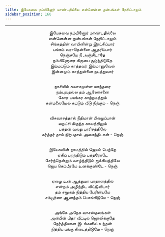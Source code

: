 ```yaml
---
title: இயேசுவை நம்பினோர் மாண்டதில்லை என்னென்ன துன்பங்கள் நேரிட்டாலும்
sidebar_position: 160
---
```


---
<center>
இயேசுவை நம்பினோர் மாண்டதில்லை<br/>
என்னென்ன துன்பங்கள் நேரிட்டாலும்<br/>
சிங்கத்தின் வாயினின்று இரட்சிப்பார்<br/>
பங்கம் வராதென்னை ஆதரிப்பார்<br/>
நெஞ்சமே நீ அஞ்சிடாதே<br/>
நம்பினோரை கிருபை சூழ்ந்திடுதே<br/>
இம்மட்டும் காத்தவர் இம்மானுவேல்<br/>
இன்னமும் காத்துன்னை நடத்துவார்<br/><br/>

நாசியில் சுவாசமுள்ள மாந்தரை<br/>
நம்புவதல்ல தம் ஆலோசனை<br/>
கோர பயங்கர காற்றடித்தும்<br/>
கன்மலைமேல் கட்டும் வீடு நிற்கும்            - நெஞ்<br/><br/>

விசுவாசத்தால் நீதிமான் பிழைப்பான்<br/>
வறட்சி மிகுந்த காலத்திலும்<br/>
பக்தன் வலது பாரிசத்திலே<br/>
கர்த்தர் தாம் நிற்பதால் அசைந்திடான்        - நெஞ்<br/><br/>

இயேசுவின் நாமத்தில் ஜெயம் பெற்றே<br/>
ஏகிப் பறந்திடும் பக்தரோடே<br/>
சேர்ந்தென்றும் வாழ்ந்திடும் ஐக்கியத்திலே<br/>
ஜெய கெம்பீரமே உனக்குண்டே            - நெஞ்<br/><br/>

ஏழை உன் ஆத்துமா பாதாளத்தில்<br/>
என்றம் அழிந்திட விட்டுவிடார்<br/>
தம் சமூகம் நித்திய பேரின்பமே<br/>
சம்பூர்ண ஆனந்தம் பொங்கிடுமே            - நெஞ்<br/><br/>

அங்கே அநேக வாசஸ்தலங்கள்<br/>
அன்பின் பிதா வீட்டில் ஜொலிக்குதே<br/>
நேர்த்தியான இடங்களில் உந்தன்<br/>
நித்திய பங்கு கிடைத்திடுமே                - நெஞ்
</center>